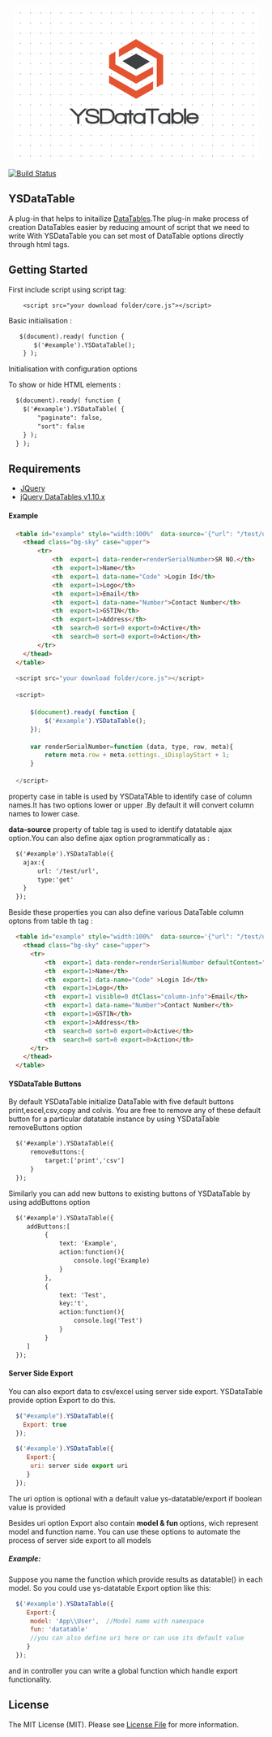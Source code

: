 <p align="center">
	<img src="https://github.com/iYogesharma/ys-datatable/blob/master/logo.png" /></p>

[![Build Status](https://scrutinizer-ci.com/g/iYogesharma/ys-datatable/badges/build.png?b=master)](https://scrutinizer-ci.com/g/iYogesharma/ys-datatable/build-status/master)

## YSDataTable

<p>A plug-in that helps to initailize <a href= "https://datatables.net/" >DataTables</a>.The plug-in make process of creation DataTables easier by reducing amount of script that we need to write
With YSDataTable you can  set most of DataTable options directly through html tags.</p>

## Getting Started

First include script using script tag:

```jQuery
    <script src="your download folder/core.js"></script>
```

Basic initialisation :

```HTML
   $(document).ready( function {
       $('#example').YSDataTable();
    } );
```

Initialisation with configuration options

To show or hide HTML elements :

```HTML
  $(document).ready( function {
    $('#example').YSDataTable( {
        "paginate": false,
        "sort": false
    } );
  } );
```

## Requirements

- [JQuery](https://jquery.com/)
- [jQuery DataTables v1.10.x](http://datatables.net/)

#### Example

```html
  <table id="example" style="width:100%"  data-source='{"url": "/test/url","type": "get"}' >
    <thead class="bg-sky" case="upper">
        <tr>
            <th  export=1 data-render=renderSerialNumber>SR NO.</th>
            <th  export=1>Name</th>
            <th  export=1 data-name="Code" >Login Id</th>
            <th  export=1>Logo</th>
            <th  export=1>Email</th>
            <th  export=1 data-name="Number">Contact Number</th>
            <th  export=1>GSTIN</th>
            <th  export=1>Address</th>
            <th  search=0 sort=0 export=0>Active</th>
            <th  search=0 sort=0 export=0>Action</th>
        </tr>
    </thead>
  </table>
```

```javascript
  <script src="your download folder/core.js"></script>
  
  <script>
  
      $(document).ready( function {
          $('#example').YSDataTable();
      });

      var renderSerialNumber=function (data, type, row, meta){
          return meta.row + meta.settings._iDisplayStart + 1;
      }
      
  </script>
```

<p>property case in table is used by YSDataTAble to identify case of column names.It has two options lower or upper .By default it will convert column names to lower case.</p>

<p><b>data-source</b> property of table tag is used to identify datatable ajax option.You can also define ajax option programmatically as : </p>

```HTML
  $('#example').YSDataTable({
    ajax:{
        url: '/test/url',
        type:'get'
    }
  });

```

   <p> Beside these properties you can also define various DataTable column optons from table th tag : </p>
   
```HTML	
  <table id="example" style="width:100%"  data-source='{"url": "/test/url","type": "get"}' >
    <thead class="bg-sky" case="upper">
      <tr>
          <th  export=1 data-render=renderSerialNumber defaultContent="0">SR NO.</th>
          <th  export=1>Name</th>
          <th  export=1 data-name="Code" >Login Id</th>
          <th  export=1>Logo</th>
          <th  export=1 visible=0 dtClass="column-info">Email</th>
          <th  export=1 data-name="Number">Contact Number</th>
          <th  export=1>GSTIN</th>
          <th  export=1>Address</th>
          <th  search=0 sort=0 export=0>Active</th>
          <th  search=0 sort=0 export=0>Action</th>
      </tr>
    </thead>
  </table>
```
#### YSDataTable Buttons

<p>By default YSDataTable initialize DataTable with five default buttons print,escel,csv,copy and colvis.
You are free to remove any of these default button for a particular datatable instance by using YSDataTable 
removeButtons option </p>

```HTML
  $('#example').YSDataTable({
      removeButtons:{
          target:['print','csv']
      }
  });
```

<p> Similarly you can add new buttons to existing buttons of YSDataTable by using addButtons option<p>

```HTML
  $('#example').YSDataTable({
     addButtons:[
          {
              text: 'Example',
              action:function(){
                  console.log('Example)
              }
          },
          {
              text: 'Test',
              key:'t',
              action:function(){
                  console.log('Test')
              }
          }
     ]
  });
```

#### Server Side Export

You can also export data to csv/excel using server side export. YSDataTable provide option Export to do this.

```javascript
  $("#example").YSDataTable({
    Export: true
  });
```

```javascript
  $('#example').YSDataTable({
     Export:{
      uri: server side export uri
     }
  });
```

The uri option is optional with a default value ys-datatable/export if boolean value is provided


Besides uri option Export also contain <b>model & fun </b> options, wich represent model and function name. You can use these options to automate the process of server side export to all models

##### Example: 

Suppose you name the function which provide results as datatable() in each model. So you could use ys-datatable Export option like this:

```javascript
  $('#example').YSDataTable({
     Export:{
      model: 'App\\User',  //Model name with namespace
      fun: 'datatable'
      //you can also define uri here or can use its default value
     }
  });
```

and in controller you can write a global function which handle export functionality.


## License

The MIT License (MIT). Please see [License File](https://github.com/iYogesharma/ys-datatable/blob/master/LICENSE.md) for more information.
